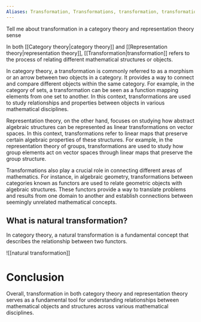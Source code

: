 ```yaml
---
Aliases: Transformation, Transformations, transformation, transformations
---
```

Tell me about transformation in a category theory and representation theory sense

In both [[Category theory|category theory]] and [[Representation theory|representation theory]], [[Transformation|transformation]] refers to the process of relating different mathematical structures or objects. 

In category theory, a transformation is commonly referred to as a morphism or an arrow between two objects in a category. It provides a way to connect and compare different objects within the same category. For example, in the category of sets, a transformation can be seen as a function mapping elements from one set to another. In this context, transformations are used to study relationships and properties between objects in various mathematical disciplines.

Representation theory, on the other hand, focuses on studying how abstract algebraic structures can be represented as linear transformations on vector spaces. In this context, transformations refer to linear maps that preserve certain algebraic properties of these structures. For example, in the representation theory of groups, transformations are used to study how group elements act on vector spaces through linear maps that preserve the group structure.

Transformations also play a crucial role in connecting different areas of mathematics. For instance, in algebraic geometry, transformations between categories known as functors are used to relate geometric objects with algebraic structures. These functors provide a way to translate problems and results from one domain to another and establish connections between seemingly unrelated mathematical concepts.

## What is natural transformation?
In category theory, a natural transformation is a fundamental concept that describes the relationship between two functors. 

![[natural transformation]]

# Conclusion
Overall, transformation in both category theory and representation theory serves as a fundamental tool for understanding relationships between mathematical objects and structures across various mathematical disciplines.